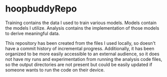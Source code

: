 # hoopbuddyRepo

Training contains the data I used to train various models.
Models contain the models I utilize.
Analysis contains the implementation of those models to derive meaningful data.

This repository has been created from the files I used locally, so doesn't have a commit history of incremental progress. Additionally, it has been organized to be more easily accessible to an external audience, so it does not have my runs and experimentation from running the analysis code files, so the output directories are not present but could be easily updated if someone wants to run the code on their device. 
